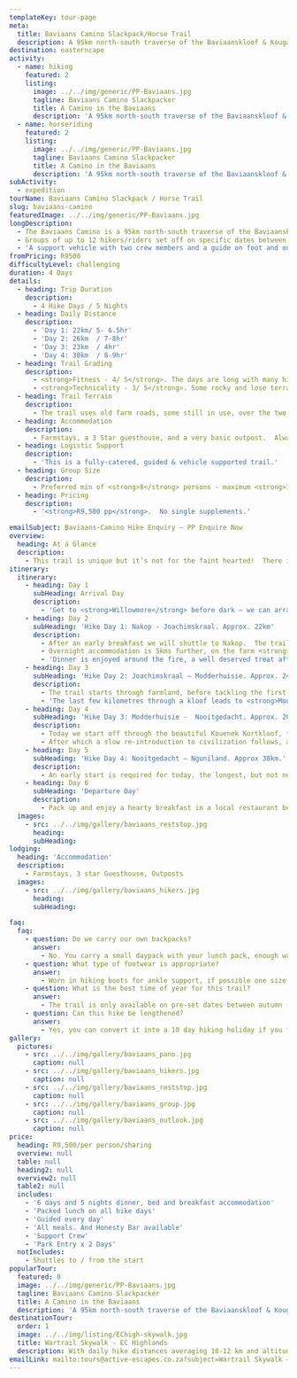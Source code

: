 ```yaml
---
templateKey: tour-page
meta:
  title: Baviaans Camino Slackpack/Horse Trail
  description: A 95km north-south traverse of the Baviaanskloof & Kouga Mountains, between the towns of Willowmore and Kareedouw in the Eastern Cape, South Africa.
destination: easterncape
activity:
  - name: hiking
    featured: 2
    listing:
      image: ../../img/generic/PP-Baviaans.jpg
      tagline: Baviaans Camino Slackpacker
      title: A Camino in the Baviaans
      description: 'A 95km north-south traverse of the Baviaanskloof & Kouga Mountains done on foot or horse back. Scheduled departure dates during Autumn and Spring, with a min of 8 persons - maximum 14 per group.'
  - name: horseriding
    featured: 2
    listing:
      image: ../../img/generic/PP-Baviaans.jpg
      tagline: Baviaans Camino Slackpacker
      title: A Camino in the Baviaans
      description: 'A 95km north-south traverse of the Baviaanskloof & Kouga Mountains done on foot or horse back. Scheduled departure dates during Autumn and Spring, with a min of 8 persons - maximum 14 per group.'
subActivity:
  - expedition
tourName: Baviaans Camino Slackpack / Horse Trail
slug: baviaans-camino
featuredImage: ../../img/generic/PP-Baviaans.jpg
longDescription:
  - The Baviaans Camino is a 95km north-south traverse of the Baviaanskloof Mountains and Kouga Mountain Range, between the towns of Willowmore and Kareedouw in the Eastern Cape, South Africa.  The trail uses the only ‘road’ over the Baviaanskloof Mountain, making this a unique adventure.
  - Groups of up to 12 hikers/riders set off on specific dates between March and October, of which 6 can choose to do the trail on horseback.
  - 'A support vehicle with two crew members and a guide on foot and on horseback accompany the groups.  Although not difficult, there is a total elevation of 3 600m over the 4 days. It is not a technical hike, but hikers do need be fit and have a good level of endurance to take on this trail.'
fromPricing: R9500
difficultyLevel: challenging
duration: 4 Days
details:
  - heading: Trip Duration
    description:
      - 4 Hike Days / 5 Nights
  - heading: Daily Distance
    description:
      - 'Day 1: 22km/ 5- 6.5hr'
      - 'Day 2: 26km  / 7-8hr'
      - 'Day 3: 23km  / 4hr'
      - 'Day 4: 30km  / 8-9hr'
  - heading: Trail Grading
    description:
      - <strong>Fitness - 4/ 5</strong>. The days are long with many hills.  Multi-day hike experience and endurance needed
      - <strong>Technicality - 3/ 5</strong>. Some rocky and lose terrain, and hot dry conditions
  - heading: Trail Terrain
    description:
      - The trail uses old farm roads, some still in use, over the two mountain ranges.  It is often rocky, but with amazing vistas.  You will hike through 7 of the 9 biomes found in the country.
  - heading: Accommodation
    description:
      - Farmstays, a 3 Star guesthouse, and a very basic outpost.  Always flushing toilets and hot water.
  - heading: Logistic Support
    description:
      - 'This is a fully-catered, guided & vehicle supported trail.'
  - heading: Group Size
    description:
      - Preferred min of <strong>8</strong> persons - maximum <strong>12</strong> per single group.
  - heading: Pricing
    description:
      - '<strong>R9,500 pp</strong>.  No single supplements.'

emailSubject: Baviaans-Camino Hike Enquiry – PP Enquire Now
overview:
  heading: At a Glance
  description:
    - This trail is unique but it’s not for the faint hearted!  There is no easy exit, unless it’s a major medical emergency.  There is hardly any cell reception, which is great to ‘be in the moment’ and truly shut-off from the noise of our busy lives. Catering will be wholesome and hearty – warm breakfast, packed lunch and braai's/potjies for supper.
itinerary:
  itinerary:
    - heading: Day 1
      subHeading: Arrival Day
      description:
        - 'Get to <strong>Willowmore</strong> before dark – we can arrange shuttles leaving from Kareedouw either before or after the hike, to suit your travel arrangements.  Dinner is served at 18h30.'
    - heading: Day 2
      subHeading: 'Hike Day 1: Nakop - Joachimskraal. Approx. 22km'
      description:
        - After an early breakfast we will shuttle to Nakop.  The trail starts with a 400m climb over the first 4km, traversing the Baviaanskloof Mountains, followed by a 7km descent into the Kloof.
        - Overnight accommodation is 5kms further, on the farm <strong>Joachimskraal</strong> in an old farmhouse.
        - 'Dinner is enjoyed around the fire, a well deserved treat after a challenging day!'
    - heading: Day 3
      subHeading: 'Hike Day 2: Joachimskraal – Modderhuisie. Approx. 24km.'
      description:
        - The trail starts through farmland, before tackling the first two winding uphills of the day.  After lunch (with support vehicle), civilization is forgotten again, as you start the traverse of the Kouga Mountain Range  - offering uninterrupted views into the Klein Kommando and Tjandokloofs.  Moving from thorntrees to aloes, cycads, proteas and spekboom.  95 bird species have been counted along this route.
        - 'The last few kilometres through a kloof leads to <strong>Modderhuisie</strong> at Entkraal, where we all sleep on bunk beds in a small outpost consisting of 3 rooms.'
    - heading: Day 4
      subHeading: 'Hike Day 3: Modderhuisie -  Nooitgedacht. Approx. 20km. '
      description:
        - Today we start off through the beautiful Kouenek Kortkloof, towards the Joubertskraal River, before tackling the Kouenek to the highest point - a steep mountain with many false summits.
        - After which a slow re-introduction to civilization follows, as you enter the remote farming community of the <strong>Nooitgedacht</strong> area.  We tackle a last up and down for the day, before arriving at our farmhouse for the night.
    - heading: Day 5
      subHeading: 'Hike Day 4: Nooitgedacht – Nguniland. Approx 30km.'
      description:
        - An early start is required for today, the longest, but not necessarily the most difficult.  The trail wanders along the Ragels River, before heading up Moordenaarskloof. We descend to cross the Kouga River where we'll break for lunch.  We then continue to our last night's accommodation through a beautiful fynbos kloof and along the old Pospad (mail trail) where we'll finish off with a braai and reflect on the Baviaans Camino at <strong>Nguniland Guest Farm</strong>.
    - heading: Day 6
      subHeading: 'Departure Day'
      description:
        - Pack up and enjoy a hearty breakfast in a local restaurant before starting our journey back to the real world.  As they say though, a Camino has a start, but it never ends.
  images:
    - src: ../../img/gallery/baviaans_reststop.jpg
      heading:
      subHeading:
lodging:
  heading: 'Accommodation'
  description:
    - Farmstays, 3 star Guesthouse, Outposts
  images:
    - src: ../../img/gallery/baviaans_hikers.jpg
      heading:
      subHeading:

faq:
  faq:
    - question: Do we carry our own backpacks?
      answer:
        - No. You carry a small daypack with your lunch pack, enough water and own emergency equipment while the support vehicle transports your main luggage.  The vehicle ahead will also stop approx every 2 hours for refreshments and lunch out on the trail.
    - question: What type of footwear is appropriate?
      answer:
        - Worn in hiking boots for ankle support, if possible one size bigger than normal.  The terrain is rocky so you will need the support of a proper boot.
    - question: What is the best time of year for this trail?
      answer:
        - The trail is only available on pre-set dates between autumn (Mar-May) and Spring (Oct) due to extreme summer temperatures.
    - question: Can this hike be lengthened?
      answer:
        - Yes, you can convert it into a 10 day hiking holiday if you follow it up with the Chokka Trail.
gallery:
  pictures:
    - src: ../../img/gallery/baviaans_pano.jpg
      caption: null
    - src: ../../img/gallery/baviaans_hikers.jpg
      caption: null
    - src: ../../img/gallery/baviaans_reststop.jpg
      caption: null
    - src: ../../img/gallery/baviaans_group.jpg
      caption: null
    - src: ../../img/gallery/baviaans_outlook.jpg
      caption: null
price:
  heading: R9,500/per person/sharing
  overview: null
  table: null
  heading2: null
  overview2: null
  table2: null
  includes:
    - '6 days and 5 nights dinner, bed and breakfast accommodation'
    - 'Packed lunch on all hike days'
    - 'Guided every day'
    - 'All meals. And Honesty Bar available'
    - 'Support Crew'
    - 'Park Entry x 2 Days'
  notIncludes:
    - Shuttles to / from the start
popularTour:
  featured: 0
  image: ../../img/generic/PP-Baviaans.jpg
  tagline: Baviaans Camino Slackpacker
  title: A Camino in the Baviaans
  description: 'A 95km north-south traverse of the Baviaanskloof & Kouga Mountains done on foot or horse back. Scheduled departure dates during Autumn and Spring, with a min of 8 persons - maximum 14 per group.'
destinationTour:
  order: 1
  image: ../../img/listing/EChigh-skywalk.jpg
  title: Wartrail Skywalk - EC Highlands
  description: With daily hike distances averaging 10-12 km and altitudes between 1700 – 2750m, this tour is aimed at hikers of moderate fitness, looking for a trail with charming scenery, informative guiding, comfy farm lodgings and hearty country cuisine. A destination that’s far from the madding crowd and worth the drive!
emailLink: mailto:tours@active-escapes.co.za?subject=Wartrail Skywalk – EC Highlands Destination Listing
---
```

